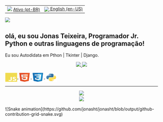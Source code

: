 <table align="center">
  <tr><td><img src="https://i.imgur.com/0AUV6Hy.png" height="16 align="center"> <a href="README.md" >Ativo (pt-BR) </a></td>

  <td><a href="README_us.md"><img src="https://i.imgur.com/Ja6zOUB.png" height="18.5" align="center"> English (en-US) </a></td></tr>
</table>


![](https://komarev.com/ghpvc/?username=jonasht&color=blueviolet&style=flat-square&label=Visitas+ao+perfil)
## olá, eu sou Jonas Teixeira, Programador Jr. Python e outras linguagens de programação!
Eu sou Autodidata em Pthon | Tkinter | Django.

<div align="center">
  <a href="https://github.com/jonasht">
  <img height="180em" src="https://github-readme-stats.vercel.app/api?username=jonasht&show_icons=true&theme=dracula&include_all_commits=true&count_private=true"/>
  <img height="180em" src="https://github-readme-stats.vercel.app/api/top-langs/?username=jonasht&layout=compact&langs_count=7&theme=dracula"/>
</div>


<div style="display: inline_block"><br>
  <img align="center" alt="Jonas-Js" height="30" width="40" src="https://raw.githubusercontent.com/devicons/devicon/master/icons/javascript/javascript-plain.svg">



  <img align="center" alt="Jonas-HTML" height="30" width="40" src="https://raw.githubusercontent.com/devicons/devicon/master/icons/html5/html5-original.svg">

  <img align="center" alt="Jonas-CSS" height="30" width="40" src="https://raw.githubusercontent.com/devicons/devicon/master/icons/css3/css3-original.svg">

  <img align="center" alt="Jonas-Python" height="30" width="40" src="https://raw.githubusercontent.com/devicons/devicon/master/icons/python/python-original.svg">


</div>

<hr>
<div align="center"> 





  <a href="https://www.linkedin.com/in/jonasht" target="_blank"><img src="https://img.shields.io/badge/-LinkedIn-%230077B5?style=for-the-badge&logo=linkedin&logoColor=white" target="_blank"></a><br><a href = "mailto:jhenriquet@outlook.com.br"><img src="https://img.shields.io/badge/Microsoft_Outlook-0078D4?style=for-the-badge&logo=microsoft-outlook&logoColor=white" target="_blank"></a>
  </div> 

<div>
  ![Snake animation](https://github.com/jonasht/jonasht/blob/output/github-contribution-grid-snake.svg)
</div>



  
 